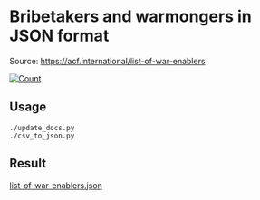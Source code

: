 # Bribetakers and warmongers in JSON format

Source: https://acf.international/list-of-war-enablers

[![Count](https://img.shields.io/badge/count-7079-red)](https://acf.international/list-of-war-enablers)

## Usage

```
./update_docs.py
./csv_to_json.py
```

## Result

[list-of-war-enablers.json](https://raw.githubusercontent.com/sirekanian/list-of-war-enablers/master/list-of-war-enablers.json)
